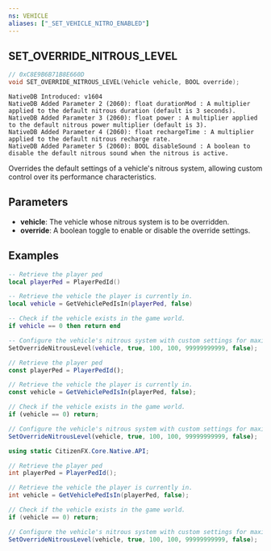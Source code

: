 ```yaml
---
ns: VEHICLE
aliases: ["_SET_VEHICLE_NITRO_ENABLED"]
---
```

## SET_OVERRIDE_NITROUS_LEVEL

```c
// 0xC8E9B6B71B8E660D
void SET_OVERRIDE_NITROUS_LEVEL(Vehicle vehicle, BOOL override);
```

```
NativeDB Introduced: v1604
NativeDB Added Parameter 2 (2060): float durationMod : A multiplier applied to the default nitrous duration (default is 3 seconds). 
NativeDB Added Parameter 3 (2060): float power : A multiplier applied to the default nitrous power multiplier (default is 3).
NativeDB Added Parameter 4 (2060): float rechargeTime : A multiplier applied to the default nitrous recharge rate.
NativeDB Added Parameter 5 (2060): BOOL disableSound : A boolean to disable the default nitrous sound when the nitrous is active.
```

Overrides the default settings of a vehicle's nitrous system, allowing custom control over its performance characteristics.

## Parameters
* **vehicle**: The vehicle whose nitrous system is to be overridden.
* **override**: A boolean toggle to enable or disable the override settings.

## Examples

```lua
-- Retrieve the player ped
local playerPed = PlayerPedId()

-- Retrieve the vehicle the player is currently in. 
local vehicle = GetVehiclePedIsIn(playerPed, false)

-- Check if the vehicle exists in the game world.
if vehicle == 0 then return end

-- Configure the vehicle's nitrous system with custom settings for maximum effect.
SetOverrideNitrousLevel(vehicle, true, 100, 100, 99999999999, false);
```

```javascript
// Retrieve the player ped
const playerPed = PlayerPedId();

// Retrieve the vehicle the player is currently in.
const vehicle = GetVehiclePedIsIn(playerPed, false);

// Check if the vehicle exists in the game world.
if (vehicle == 0) return;

// Configure the vehicle's nitrous system with custom settings for maximum effect.
SetOverrideNitrousLevel(vehicle, true, 100, 100, 99999999999, false);
```

```csharp
using static CitizenFX.Core.Native.API;

// Retrieve the player ped
int playerPed = PlayerPedId();

// Retrieve the vehicle the player is currently in.
int vehicle = GetVehiclePedIsIn(playerPed, false);

// Check if the vehicle exists in the game world.
if (vehicle == 0) return;

// Configure the vehicle's nitrous system with custom settings for maximum effect.
SetOverrideNitrousLevel(vehicle, true, 100, 100, 99999999999, false);
```